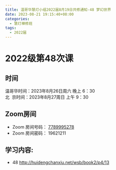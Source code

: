 ```yaml
---
title: 温哥华慧灯小组2022届8月19日共修通知-48 梦幻世界
date: 2023-08-21 19:15:40+08:00
categories:
  - 慧灯禅修班
tags:
  - 2022届
---
```

# 2022级第48次课

## 时间

温哥华时间：2023年8月26日周六 晚上 6：30\
北  京时间：2023年8月27周日 上午 9：30

## Zoom房间

* Zoom 房间号码： [7789995278](https://us02web.zoom.us/j/7789995278?pwd=VjZmbWJFY2k2K0E5RVB2cTNIQmhqUT09)
* Zoom 房间密码： 19621211

## 学习内容:

* 48 [](https://huidengchanxiu.net/docs/book2/12)[](https://huidengchanxiu.net/docs/book2/13/)<http://huidengchanxiu.net/wsb/book2/p4/13>